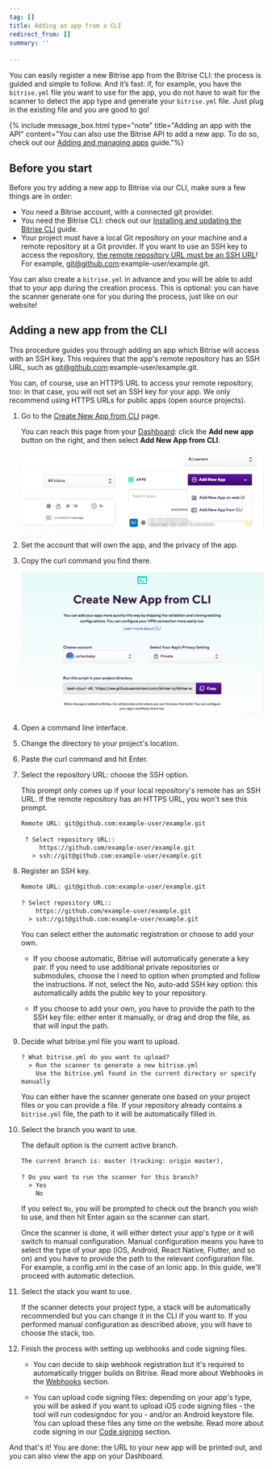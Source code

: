 ```yaml
---
tag: []
title: Adding an app from a CLI
redirect_from: []
summary: ''

---
```

You can easily register a new Bitrise app from the Bitrise CLI: the process is guided and simple to follow. And it’s fast: if, for example, you have the `bitrise.yml` file you want to use for the app, you do not have to wait for the scanner to detect the app type and generate your `bitrise.yml` file. Just plug in the existing file and you are good to go!

{% include message_box.html type="note" title="Adding an app with the API" content="You can also use the Bitrise API to add a new app. To do so, check out our [Adding and managing apps](/api/adding-and-managing-apps/) guide."%}

## Before you start

Before you try adding a new app to Bitrise via our CLI, make sure a few things are in order:

* You need a Bitrise account, with a connected git provider.
* You need the Bitrise CLI: check out our [Installing and updating the Bitrise CLI](/bitrise-cli/installation/) guide.
* Your project must have a local Git repository on your machine and a remote repository at a Git provider. If you want to use an SSH key to access the repository, [the remote repository URL must be an SSH URL](https://help.github.com/en/articles/which-remote-url-should-i-use)! For example, git@github.com:example-user/example.git.

You can also create a `bitrise.yml` in advance and you will be able to add that to your app during the creation process. This is optional: you can have the scanner generate one for you during the process, just like on our website!

## Adding a new app from the CLI

This procedure guides you through adding an app which Bitrise will access with an SSH key. This requires that the app's remote repository has an SSH URL, such as git@github.com:example-user/example.git.

You can, of course, use an HTTPS URL to access your remote repository, too: in that case, you will not set an SSH key for your app. We only recommend using HTTPS URLs for public apps (open source projects).

1. Go to the [Create New App from CLI](https://app.bitrise.io/dashboard/add-app-from-cli) page.

   You can reach this page from your [Dashboard](https://app.bitrise.io/dashboard/builds): click the **Add new app** button on the right, and then select **Add New App from CLI**.

   ![](/img/Bitrise_-_Mobile_Continuous_Integration_and_Delivery.png)
2. Set the account that will own the app, and the privacy of the app.
3. Copy the curl command you find there.

   ![](/img/Bitrise_-_Mobile_Continuous_Integration_and_Delivery-2.png)
4. Open a command line interface.
5. Change the directory to your project's location.
6. Paste the curl command and hit Enter.
7. Select the repository URL: choose the SSH option.

   This prompt only comes up if your local repository's remote has an SSH URL. If the remote repository has an HTTPS URL, you won't see this prompt.
   
   ```
   Remote URL: git@github.com:example-user/example.git

	? Select repository URL::
      	https://github.com/example-user/example.git
  	  > ssh://git@github.com:example-user/example.git
   ```
9. Register an SSH key.
   
   ```
   Remote URL: git@github.com:example-user/example.git

   ? Select repository URL::
       https://github.com/example-user/example.git
     > ssh://git@github.com:example-user/example.git
   ```
   You can select either the automatic registration or choose to add your own.

   - If you choose automatic, Bitrise will automatically generate a key pair. If you need to use additional private repositories or submodules, choose the I need to option when prompted and follow the instructions. If not, select the No, auto-add SSH key option: this automatically adds the public key to your repository.

    - If you choose to add your own, you have to provide the path to the SSH key file: either enter it manually, or drag and drop the file, as that will input the path.  

10. Decide what bitrise.yml file you want to upload.

    ```
    ? What bitrise.yml do you want to upload? 
  	  > Run the scanner to generate a new bitrise.yml
        Use the bitrise.yml found in the current directory or specify manually
    ```
    
    You can either have the scanner generate one based on your project files or you can provide a file. If your repository already contains a `bitrise.yml` file, the path to it will be automatically filled in. 

11. Select the branch you want to use. 

    The default option is the current active branch.
    
    ```
    The current branch is: master (tracking: origin master),

	? Do you want to run the scanner for this branch?
  	  > Yes
        No
    ```
    
    If you select `No`, you will be prompted to check out the branch you wish to use, and then hit Enter again so the scanner can start.
	
    Once the scanner is done, it will either detect your app's type or it will switch to manual configuration. Manual configuration means you have to select the type of your app (iOS, Android, React Native, Flutter, and so on) and you have to provide the path to the relevant configuration file. For example, a config.xml in the case of an Ionic app. In this guide, we'll proceed with automatic detection.
    
12. Select the stack you want to use.

    If the scanner detects your project type, a stack will be automatically recommended but you can change it in the CLI if you want to. If you performed manual configuration as described above, you will have to choose the stack, too.

13. Finish the process with setting up webhooks and code signing files.

    - You can decide to skip webhook registration but it's required to automatically trigger builds on Bitrise. Read more about Webhooks in the [Webhooks](/webhooks/index/) section.

    - You can upload code signing files: depending on your app's type, you will be asked if you want to upload iOS code signing files - the tool will run codesigndoc for you - and/or an Android keystore file. You can upload these files any time on the website. Read more about code signing in our [Code signing](/code-signing/code-signing-index/) section.

And that's it! You are done: the URL to your new app will be printed out, and you can also view the app on your Dashboard.
